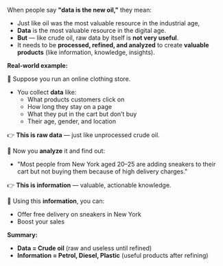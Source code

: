 When people say **"data is the new oil,"** they mean:

- Just like oil was the most valuable resource in the industrial age,  
- **Data** is the most valuable resource in the digital age.
- **But** — like crude oil, raw data by itself is **not very useful**.  
- It needs to be **processed, refined, and analyzed** to create **valuable products** (like information, knowledge, insights).

**Real-world example:**

🔹 Suppose you run an online clothing store.

- You collect **data** like:
  - What products customers click on
  - How long they stay on a page
  - What they put in the cart but don’t buy
  - Their age, gender, and location

👉 **This is raw data** — just like unprocessed crude oil.

🔹 Now you **analyze** it and find out:
- "Most people from New York aged 20–25 are adding sneakers to their cart but not buying them because of high delivery charges."

👉 **This is information** — valuable, actionable knowledge.

🔹 Using this **information**, you can:
- Offer free delivery on sneakers in New York
- Boost your sales

**Summary:**  
- **Data = Crude oil** (raw and useless until refined)  
- **Information = Petrol, Diesel, Plastic** (useful products after refining)